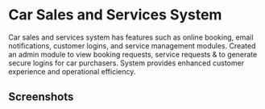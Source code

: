 
# Car Sales and Services System

Car sales and services system has features such as online booking, email notifications, customer logins, and service management modules. Created an admin module to view booking requests, service requests & to generate secure logins for car purchasers. System provides enhanced customer experience and operational efficiency.



## Screenshots


